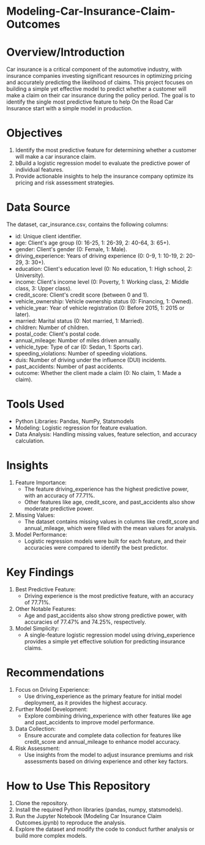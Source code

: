 # Modeling-Car-Insurance-Claim-Outcomes

# Overview/Introduction

Car insurance is a critical component of the automotive industry, with insurance companies investing significant resources in optimizing pricing and accurately predicting the likelihood of claims. This project focuses on building a simple yet effective model to predict whether a customer will make a claim on their car insurance during the policy period. The goal is to identify the single most predictive feature to help On the Road Car Insurance start with a simple model in production.

# Objectives

1. Identify the most predictive feature for determining whether a customer will make a car insurance claim.
2. bBuild a logistic regression model to evaluate the predictive power of individual features.
3. Provide actionable insights to help the insurance company optimize its pricing and risk assessment strategies.

# Data Source

The dataset, car_insurance.csv, contains the following columns:
  - id: Unique client identifier.
  - age: Client's age group (0: 16-25, 1: 26-39, 2: 40-64, 3: 65+).
  - gender: Client's gender (0: Female, 1: Male).
  - driving_experience: Years of driving experience (0: 0-9, 1: 10-19, 2: 20-29, 3: 30+).
  - education: Client's education level (0: No education, 1: High school, 2: University).
  - income: Client's income level (0: Poverty, 1: Working class, 2: Middle class, 3: Upper class).
  - credit_score: Client's credit score (between 0 and 1).
  - vehicle_ownership: Vehicle ownership status (0: Financing, 1: Owned).
  - vehicle_year: Year of vehicle registration (0: Before 2015, 1: 2015 or later).
  - married: Marital status (0: Not married, 1: Married).
  - children: Number of children.
  - postal_code: Client's postal code.
  - annual_mileage: Number of miles driven annually.
  - vehicle_type: Type of car (0: Sedan, 1: Sports car).
  - speeding_violations: Number of speeding violations.
  - duis: Number of driving under the influence (DUI) incidents.
  - past_accidents: Number of past accidents.
  - outcome: Whether the client made a claim (0: No claim, 1: Made a claim).

# Tools Used

- Python Libraries: Pandas, NumPy, Statsmodels
- Modeling: Logistic regression for feature evaluation.
- Data Analysis: Handling missing values, feature selection, and accuracy calculation.

# Insights

1. Feature Importance:
    - The feature driving_experience has the highest predictive power, with an accuracy of 77.71%.
    - Other features like age, credit_score, and past_accidents also show moderate predictive power.
2. Missing Values:
    - The dataset contains missing values in columns like credit_score and annual_mileage, which were filled with the mean values for analysis.
3. Model Performance:
    - Logistic regression models were built for each feature, and their accuracies were compared to identify the best predictor.

# Key Findings

1. Best Predictive Feature:
    - Driving experience is the most predictive feature, with an accuracy of 77.71%.
2. Other Notable Features:
    - Age and past_accidents also show strong predictive power, with accuracies of 77.47% and 74.25%, respectively.
3. Model Simplicity:
    - A single-feature logistic regression model using driving_experience provides a simple yet effective solution for predicting insurance claims.

# Recommendations

1. Focus on Driving Experience:
    - Use driving_experience as the primary feature for initial model deployment, as it provides the highest accuracy.
2. Further Model Development:
    - Explore combining driving_experience with other features like age and past_accidents to improve model performance.
3. Data Collection:
    - Ensure accurate and complete data collection for features like credit_score and annual_mileage to enhance model accuracy.
4. Risk Assessment:
    - Use insights from the model to adjust insurance premiums and risk assessments based on driving experience and other key factors.

# How to Use This Repository

1. Clone the repository.
2. Install the required Python libraries (pandas, numpy, statsmodels).
3. Run the Jupyter Notebook (Modeling Car Insurance Claim Outcomes.ipynb) to reproduce the analysis.
4. Explore the dataset and modify the code to conduct further analysis or build more complex models.
